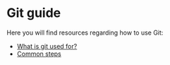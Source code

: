 # Git guide

Here you will find resources regarding how to use Git:

- [What is git used for?](what-is-git-used-for.md)
- [Common steps](common-steps-md)